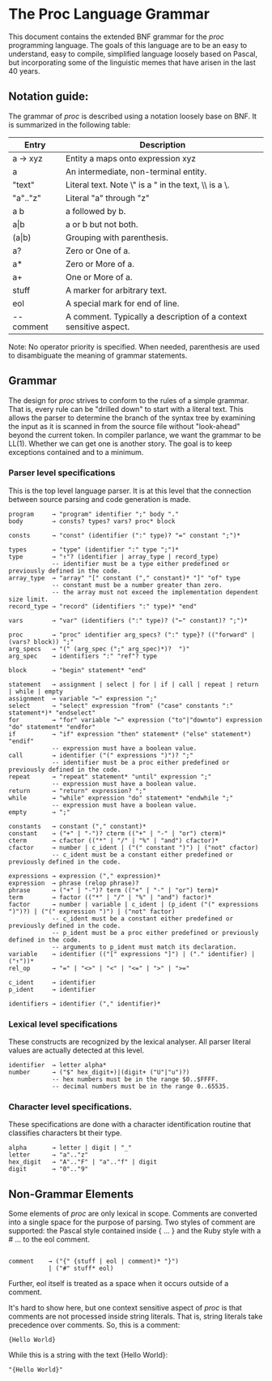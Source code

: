 # The Proc Language Grammar

This document contains the extended BNF grammar for the _proc_ programming
language. The goals of this language are to be an easy to understand,
easy to compile, simplified language loosely based on Pascal, but
incorporating some of the linguistic memes that have arisen in the last
40 years.

## Notation guide:

The grammar of *proc* is described using a notation loosely base on BNF. It
is summarized in the following table:

Entry        | Description
-------------|--------------
a &rarr; xyz | Entity a maps onto expression xyz
a            | An intermediate, non-terminal entity.
"text"       | Literal text. Note \\" is a " in the text, \\\\ is a \\.
"a".."z"     | Literal "a" through "z"
a b          | a followed by b.
a\|b         | a or b but not both.
(a\|b)       | Grouping with parenthesis.
a?           | Zero or One of a.
a\*          | Zero or More of a.
a\+          | One or More of a.
stuff        | A marker for arbitrary text.
eol          | A special mark for end of line.
-- comment   | A comment. Typically a description of a context sensitive aspect.

Note: No operator priority is specified. When needed, parenthesis are used to
disambiguate the meaning of grammar statements.

## Grammar

The design for _proc_ strives to conform to the rules of a simple grammar.
That is, every rule can be "drilled down" to start with a literal text.
This allows the parser to determine the branch of the syntax tree by
examining the input as it is scanned in from the source file without
"look-ahead" beyond the current token. In compiler parlance, we want the
grammar to be LL(1). Whether we can get one is another story. The goal
is to keep exceptions contained and to a minimum.

### Parser level specifications

This is the top level language parser. It is at this level that the connection
between source parsing and code generation is made.

<pre><code>program     &rarr; "program" identifier ";" body "."
body        &rarr; consts? types? vars? proc* block

consts      &rarr; "const" (identifier (":" type)? "=" constant ";")*

types       &rarr; "type" (identifier ":" type ";")*
type        &rarr; "&uarr;"? (identifier | array_type | record_type)
            -- identifier must be a type either predefined or previously defined in the code.
array_type  &rarr; "array" "[" constant ("," constant)* "]" "of" type
            -- constant must be a number greater than zero.
            -- the array must not exceed the implementation dependent size limit.
record_type &rarr; "record" (identifiers ":" type)* "end"

vars        &rarr; "var" (identifiers (":" type)? ("&larr;" constant)? ";")*

proc        &rarr; "proc" identifier arg_specs? (":" type}? (("forward" | (vars? block)) ";"
arg_specs   &rarr; "(" (arg_spec (";" arg_spec)*)?  ")"
arg_spec    &rarr; identifiers ":" "ref"? type

block       &rarr; "begin" statement* "end"

statement   &rarr; assignment | select | for | if | call | repeat | return | while | empty
assignment  &rarr; variable "&larr;" expression ";"
select      &rarr; "select" expression "from" ("case" constants ":" statement*)* "endselect"
for         &rarr; "for" variable "&larr;" expression ("to"|"downto") expression "do" statement* "endfor"
if          &rarr; "if" expression "then" statement* ("else" statement*) "endif"
            -- expression must have a boolean value.
call        &rarr; identifier ("(" expressions ")")? ";"
            -- identifier must be a proc either predefined or previously defined in the code.
repeat      &rarr; "repeat" statement* "until" expression ";"
            -- expression must have a boolean value.
return      &rarr; "return" expression? ";"
while       &rarr; "while" expression "do" statement* "endwhile ";"
            -- expression must have a boolean value.
empty       &rarr; ";"

constants   &rarr; constant ("," constant)*
constant    &rarr; ("+" | "-")? cterm (("+" | "-" | "or") cterm)*
cterm       &rarr; cfactor (("*" | "/" | "%" | "and") cfactor)*
cfactor     &rarr; number | c_ident | ("(" constant ")") | ("not" cfactor)
            -- c_ident must be a constant either predefined or previously defined in the code.

expressions &rarr; expression ("," expression)*
expression  &rarr; phrase (relop phrase)?
phrase      &rarr; ("+" | "-")? term (("+" | "-" | "or") term)*
term        &rarr; factor (("*" | "/" | "%" | "and") factor)*
factor      &rarr; number | variable | c_ident | (p_ident ("(" expressions ")")?) | ("(" expression ")") | ("not" factor)
            -- c_ident must be a constant either predefined or previously defined in the code.
            -- p_ident must be a proc either predefined or previously defined in the code.
            -- arguments to p_ident must match its declaration.
variable    &rarr; identifier (("[" expressions "]") | ("." identifier) | ("&uarr;"))*
rel_op      &rarr; "=" | "<>" | "<" | "<=" | ">" | ">="

c_ident     &rarr; identifier
p_ident     &rarr; identifier

identifiers &rarr; identifier ("," identifier)*
</code></pre>

### Lexical level specifications

These constructs are recognized by the lexical analyser. All parser literal
values are actually detected at this level.

<pre><code>identifier  &rarr; letter alpha*
number      &rarr; ("$" hex_digit+)|(digit+ ("U"|"u")?)
            -- hex numbers must be in the range $0..$FFFF.
            -- decimal numbers must be in the range 0..65535.
</code></pre>

### Character level specifications.

These specifications are done with a character identification routine that
classifies characters bt their type.

<pre><code>alpha       &rarr; letter | digit | "_"
letter      &rarr; "a".."z"
hex_digit   &rarr; "A".."F" | "a".."f" | digit
digit       &rarr; "0".."9"
</code></pre>

## Non-Grammar Elements

Some elements of *proc* are only lexical in scope. Comments are converted into
a single space for the purpose of parsing. Two styles of comment are
supported: the Pascal style contained inside { ... } and the Ruby style
with a # ... to the eol comment.

<pre><code>
comment    &rarr; ("{" {stuff | eol | comment)* "}")
           | ("#" stuff* eol)
</code></pre>

Further, eol itself is treated as a space when it occurs outside of a comment.

It's hard to show here, but one context sensitive aspect of *proc* is that
comments are not processed inside string literals. That is, string literals
take precedence over comments. So, this is a comment:

```
{Hello World}
```

While this is a string with the text {Hello World}:

```
"{Hello World}"
```
